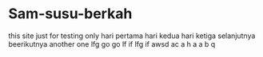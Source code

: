 # Sam-susu-berkah
this site just for testing only
hari pertama 
hari kedua
hari ketiga
selanjutnya
beerikutnya
another one
lfg
go
go
lf
if
lfg
if
awsd
ac
a
h
a
a
b 
q
